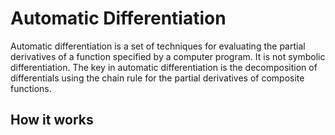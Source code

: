 # Automatic Differentiation

Automatic differentiation is a set of techniques for evaluating the partial derivatives of a function specified by a computer program. It is not symbolic differentiation. The key in automatic differentiation is the decomposition of differentials using the chain rule for the partial derivatives of composite functions.

## How it works



